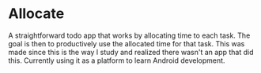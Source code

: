 # Allocate
A straightforward todo app that works by allocating time to each task. The goal is then to productively use the allocated time for that task. This was made since this is the way I study and realized there wasn't an app that did this. Currently using it as a platform to learn Android development.
